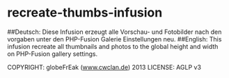 recreate-thumbs-infusion
========================
##Deutsch:
Diese Infusion erzeugt alle Vorschau- und Fotobilder nach den vorgaben unter den PHP-Fusion Galerie Einstellungen neu.
##English:
This infusion recreate all thumbnails and photos to the global height and width on PHP-Fusion gallery settings.

COPYRIGHT: globeFrEak (www.cwclan.de) 2013
LICENSE: AGLP v3